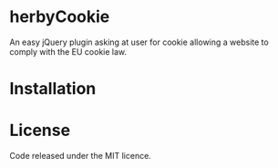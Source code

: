 # herbyCookie
An easy jQuery plugin asking at user for cookie allowing a website to comply with the EU cookie law.

# Installation


# License
Code released under the MIT licence.
